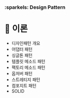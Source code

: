 ### :sparkels: Design Pattern

# 📌 이론 

- 디자인패턴 개요
- 어댑터 패턴
- 싱글톤 패턴
- 템플릿 메소드 패턴
- 팩토리 메소드 패턴
- 옵저버 패턴
- 스트레티지 패턴
- 컴포지트 패턴
- SOLID
